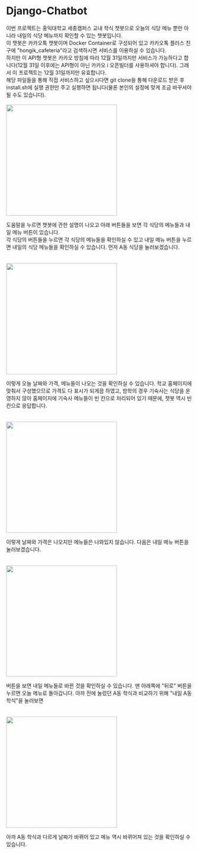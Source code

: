 # Django-Chatbot
이번 프로젝트는 홍익대학교 세종캠퍼스 교내 학식 챗봇으로 오늘의 식당 메뉴 뿐만 아니라 내일의 식당 메뉴까지 확인할 수 있는 챗봇입니다. <br>이 챗봇은 카카오톡 챗봇이며 Docker Container로 구성되어 있고 카카오톡 플러스 친구에 "hongik_cafeteria"라고 검색하시면 서비스를 이용하실 수 있습니다. <br>하지만 이 API형 챗봇은 카카오 방침에 따라 12월 31일까지만 서비스가 가능하다고 합니다(12월 31일 이후에는 API형이 아닌 카카오 i 오픈빌더를 사용하셔야 합니다). 그래서 이 프로젝트는 12월 31일까지만 유효합니다. <br>해당 파일들을 통해 직접 서비스하고 싶으시다면 git clone을 통해 다운로드 받은 후 install.sh에 실행 권한만 주고 실행하면 됩니다(물론 본인의 설정에 맞게 조금 바꾸셔야 될 수도 있습니다). <br><br>
<img src="https://github.com/P00HP00H/P00HP00H.github.io/blob/master/img/hello1/24.jpg?raw=true" width="300px">

도움말을 누르면 챗봇에 관한 설명이 나오고 아래 버튼들을 보면 각 식당의 메뉴들과 내일 메뉴 버튼이 있습니다.<br>각 식당의 버튼들을 누르면 각 식당의 메뉴들을 확인하실 수 있고 내일 메뉴 버튼을 누르면 내일의 식당 메뉴들을 확인하실 수 있습니다. 먼저 A동 식당을 눌러보겠습니다.<br><br><br>
<img src="https://github.com/P00HP00H/P00HP00H.github.io/blob/master/img/hello1/25.jpg?raw=true" width="300px">

이렇게 오늘 날짜와 가격, 메뉴들이 나오는 것을 확인하실 수 있습니다. 학교 홈페이지에 맞춰서 구성했으므로 가격도 다 표시가 되게끔 하였고, 방학의 경우 기숙사는 식당을 운영하지 않아 홈페이지에 기숙사 메뉴들이 빈 칸으로 처리되어 있기 때문에, 챗봇 역시 빈 칸으로 응답합니다.<br><br><br>
<img src="https://github.com/P00HP00H/P00HP00H.github.io/blob/master/img/hello1/26.jpg?raw=true" width="300px">

이렇게 날짜와 가격은 나오지만 메뉴들은 나와있지 않습니다. 다음은 내일 메뉴 버튼을 눌러보겠습니다.<br><br><br>
<img src="https://github.com/P00HP00H/P00HP00H.github.io/blob/master/img/hello1/27.jpg?raw=true" width="300px">

버튼을 보면 내일 메뉴들로 바뀐 것을 확인하실 수 있습니다. 맨 아래쪽에 "뒤로" 버튼을 누르면 오늘 메뉴로 돌아갑니다. 아까 전에 눌렀던 A동 학식과 비교하기 위해 "내일 A동 학식"을 눌러보면<br><br><br>
<img src="https://github.com/P00HP00H/P00HP00H.github.io/blob/master/img/hello1/28.jpg?raw=true" width="300px">

아까 A동 학식과 다르게 날짜가 바뀌어 있고 메뉴 역시 바뀌어져 있는 것을 확인하실 수 있습니다.
